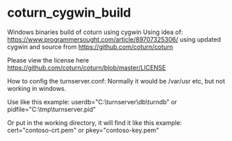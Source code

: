 # coturn_cygwin_build
Windows binaries build of coturn using cygwin
Using idea of: https://www.programmersought.com/article/89707325306/
using updated cygwin and source from https://github.com/coturn/coturn

Please view the license here https://github.com/coturn/coturn/blob/master/LICENSE


How to config the turnserver.conf:
Normally it would be /var/usr etc, but not working in windows.

Use like this example: userdb="C:\turnserver\db\turndb" or pidfile="C:\tmp\turnserver.pid"

Or put in the working directory, it will find it like this example: cert="contoso-crt.pem" or pkey="contoso-key.pem"
